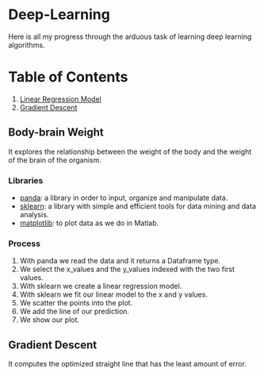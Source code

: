 
# Deep-Learning
Here is all my progress through the arduous task of learning deep learning algorithms.

# Table of Contents
1. [Linear Regression Model](#body-brain)
2. [Gradient Descent](#gradient-descent)

## Body-brain Weight <a name="body-brain"></a>
It explores the relationship between the weight of the body and the weight of the brain of the organism.

### Libraries
- [panda](http://pandas.pydata.org): a library in order to input, organize and manipulate data.
- [sklearn](http://scikit-learn.org): a library with simple and efficient tools for data mining and data analysis.
- [matplotlib](https://matplotlib.org): to plot data as we do in Matlab.

### Process
1. With panda we read the data and it returns a Dataframe type.
2. We select the x_values and the y_values indexed with the two first values.
3. With sklearn we create a linear regression model.
4. With sklearn we fit our linear model to the x and y values.
5. We scatter the points into the plot.
6. We add the line of our prediction.
7. We show our plot.

## Gradient Descent <a name="gradient-descent"></a>
It computes the optimized straight line that has the least amount of error.
